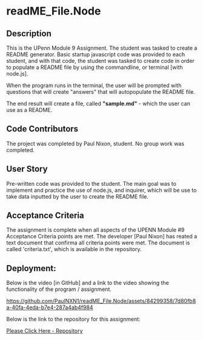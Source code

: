 # readME_File.Node

## Description
This is the UPenn Module 9 Assignment. The student was tasked to create a README generator.
Basic startup javascript code was provided to each student, and with that code, the student was tasked to create code in order to populate a README file by using the commandline, or terminal [with node.js].  

When the program runs in the terminal, the user will be prompted with questions that will create "answers" that will autopopulate the README file.  

The end result will create a file, called **"sample.md"** - which the user can use as a README.  


## Code Contributors
The project was completed by Paul Nixon, student.  No group work was completed.  


## User Story
Pre-written code was provided to the student. The main goal was to implement and practice the use of node.js, and inquirer, which will be use to take data inputted by the user to create the README file.  


## Acceptance Criteria
The assignment is complete when all aspects of the UPENN Module #9 Acceptance Criteria points are met.  The developer [Paul Nixon] has reated a text document that confirma all criteria points were met.  The document is called 'criteria.txt', which is available in the repository.  

## Deployment:

Below is the video [in GitHub] and a link to the video showing the functionality of the program / assignment.


https://github.com/PaulNXN1/readME_File.Node/assets/84299358/7d80fb8a-40fa-4eda-b7e4-287a4ab4f984


Below is the link to the repository for this assignment:  

[Please Click Here - Repository](https://github.com/PaulNXN1/readME_File.Node)
